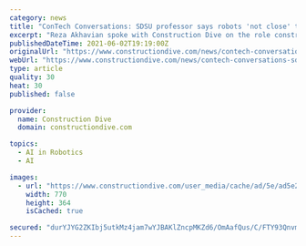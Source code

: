```yaml
---
category: news
title: "ConTech Conversations: SDSU professor says robots 'not close' to replacing human workers"
excerpt: "Reza Akhavian spoke with Construction Dive on the role construction robotics can play on a jobsite, including how they can benefit women in construction."
publishedDateTime: 2021-06-02T19:19:00Z
originalUrl: "https://www.constructiondive.com/news/contech-conversations-sdsu-professor-says-robots-not-close-to-replacing/600771/"
webUrl: "https://www.constructiondive.com/news/contech-conversations-sdsu-professor-says-robots-not-close-to-replacing/600771/"
type: article
quality: 30
heat: 30
published: false

provider:
  name: Construction Dive
  domain: constructiondive.com

topics:
  - AI in Robotics
  - AI

images:
  - url: "https://www.constructiondive.com/user_media/cache/ad/5e/ad5e256026b182cc9ab2dced72cb0a29.jpg"
    width: 770
    height: 364
    isCached: true

secured: "durYJYG2ZKIbj5utkMz4jam7wYJBAKlZncpMKZd6/OmAafQus/C/FTY93QnvmiLZH4PeG6cg7pm67xOhnC7HTRme4nqfaw5kdsXeauMTkrXTOrt3lWDfVzAQyfTeKDn3nbJpE1dyP4zjW5BVxr0nVq4nZI+WtvxSv6bAwyV0lzcpLmiVkH3vTA82QlWeTiM0OTxaIcDWvKvz073g4QQQUEjmvXlv7lxmawIyhFa19g7LADjdSlSl4A/qznqf0noCSwITkxJWqbNzEqhEbMF4NuZxL4a4GvPv8wB1lhACOQFDnTFTBo3yflUwp88c/ltUXRBC8La6raCn7PTuUKW68B4hQjDERgaaAssOsTSAnA8=;ufBG3JS1BNmMhZ1KEIjkcg=="
---
```


